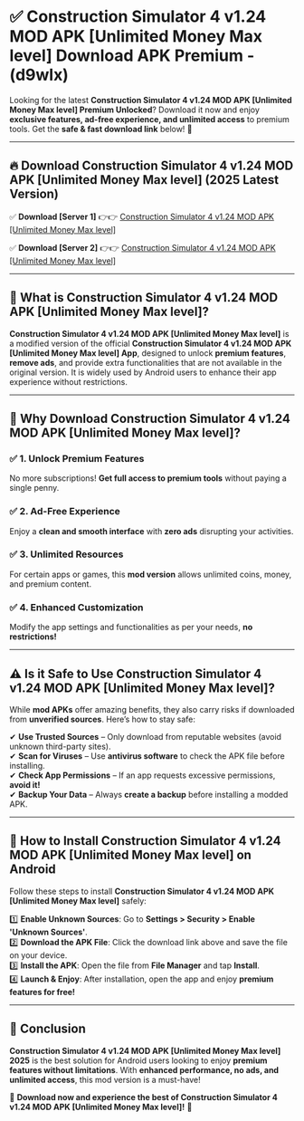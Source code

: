 
# ✅ Construction Simulator 4 v1.24 MOD APK [Unlimited Money Max level] Download APK Premium -  (d9wlx) 

Looking for the latest **Construction Simulator 4 v1.24 MOD APK [Unlimited Money Max level] Premium Unlocked**? Download it now and enjoy **exclusive features, ad-free experience, and unlimited access** to premium tools. Get the **safe & fast download link** below! 🚀

---

## 🔥 Download Construction Simulator 4 v1.24 MOD APK [Unlimited Money Max level] (2025 Latest Version)

✅ **Download [Server 1]** 👉👉 [Construction Simulator 4 v1.24 MOD APK [Unlimited Money Max level] ](https://apkcomod.com?title=Construction_Simulator_4_v1.24_MOD_APK_[Unlimited_Money_Max_level])  

✅ **Download [Server 2]** 👉👉 [Construction Simulator 4 v1.24 MOD APK [Unlimited Money Max level] ](https://apkcomod.com?title=Construction_Simulator_4_v1.24_MOD_APK_[Unlimited_Money_Max_level])  


---

## 📌 What is Construction Simulator 4 v1.24 MOD APK [Unlimited Money Max level]?

**Construction Simulator 4 v1.24 MOD APK [Unlimited Money Max level]** is a modified version of the official **Construction Simulator 4 v1.24 MOD APK [Unlimited Money Max level] App**, designed to unlock **premium features**, **remove ads**, and provide extra functionalities that are not available in the original version. It is widely used by Android users to enhance their app experience without restrictions.

---

## 🌟 Why Download Construction Simulator 4 v1.24 MOD APK [Unlimited Money Max level]?

### ✅ 1. Unlock Premium Features
No more subscriptions! **Get full access to premium tools** without paying a single penny.

### ✅ 2. Ad-Free Experience
Enjoy a **clean and smooth interface** with **zero ads** disrupting your activities.

### ✅ 3. Unlimited Resources
For certain apps or games, this **mod version** allows unlimited coins, money, and premium content.

### ✅ 4. Enhanced Customization
Modify the app settings and functionalities as per your needs, **no restrictions!**

---

## ⚠️ Is it Safe to Use Construction Simulator 4 v1.24 MOD APK [Unlimited Money Max level]?

While **mod APKs** offer amazing benefits, they also carry risks if downloaded from **unverified sources**. Here’s how to stay safe:

✔ **Use Trusted Sources** – Only download from reputable websites (avoid unknown third-party sites).  
✔ **Scan for Viruses** – Use **antivirus software** to check the APK file before installing.  
✔ **Check App Permissions** – If an app requests excessive permissions, **avoid it!**  
✔ **Backup Your Data** – Always **create a backup** before installing a modded APK.

---

## 📲 How to Install Construction Simulator 4 v1.24 MOD APK [Unlimited Money Max level] on Android

Follow these steps to install **Construction Simulator 4 v1.24 MOD APK [Unlimited Money Max level]** safely:

1️⃣ **Enable Unknown Sources**: Go to **Settings > Security > Enable 'Unknown Sources'**.  
2️⃣ **Download the APK File**: Click the download link above and save the file on your device.  
3️⃣ **Install the APK**: Open the file from **File Manager** and tap **Install**.  
4️⃣ **Launch & Enjoy**: After installation, open the app and enjoy **premium features for free!**

---

## 🚀 Conclusion

**Construction Simulator 4 v1.24 MOD APK [Unlimited Money Max level] 2025** is the best solution for Android users looking to enjoy **premium features without limitations**. With **enhanced performance, no ads, and unlimited access**, this mod version is a must-have!

🔻 **Download now and experience the best of Construction Simulator 4 v1.24 MOD APK [Unlimited Money Max level]!** 🔻

